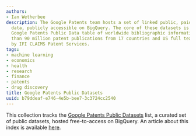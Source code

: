 ```yaml
---
authors:
- Ian Wetherbee
description: The Google Patents team hosts a set of linked public, paid and private
  data, publicly accessible on BigQuery. The core of these datasets is the public
  Google Patents Public Data table of worldwide bibliographic information on more
  than 90 million patent publications from 17 countries and US full text, provided
  by IFI CLAIMS Patent Services.
tags:
- machine learning
- economics
- health
- research
- finance
- patents
- drug discovery
title: Google Patents Public Datasets
uuid: b79ddeaf-e746-4e5b-bee7-3c3724cc2540
---
```


This collection tracks the [Google Patents Public Datasets](https://console.cloud.google.com/marketplace/browse?q=google%20patents%20public%20datasets&filter=solution-type:dataset) list, a curated set of public datasets, hosted free-to-access on BigQuery. An article about this index is available [here](https://cloud.google.com/blog/topics/public-datasets/google-patents-public-datasets-connecting-public-paid-and-private-patent-data).